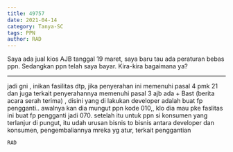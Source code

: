 ```yaml
---
title: 49757
date: 2021-04-14
category: Tanya-SC
tags: PPN
author: RAD
---
```


Saya ada jual kios AJB tanggal 19 maret, saya baru tau ada peraturan bebas ppn. Sedangkan ppn telah saya bayar. Kira-kira bagaimana ya?

---

jadi gni , inikan fasilitas dtp, jika penyerahan ini memenuhi pasal 4 pmk 21 dan juga terkait penyerahannya memenuhi pasal 3 ajb ada + Bast (berita acara serah terima) , disini yang di lakukan developer adalah buat fp pengganti.. awalnya kan dia mungut ppn kode 010,, klo dia mau pke faslitas ini buat fp pengganti jadi 070. setelah itu untuk ppn si konsumen yang terlanjur di pungut, itu udah urusan bisnis to bisnis antara developer dan konsumen, pengembaliannya mreka yg atur, terkait penggantian

`RAD`

